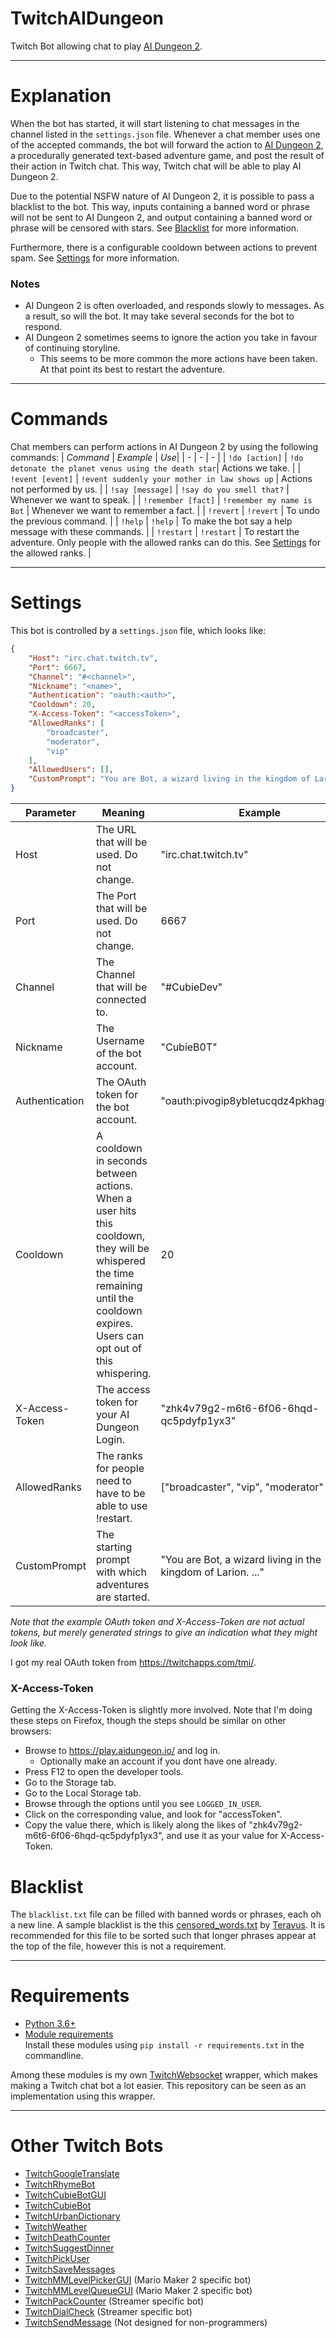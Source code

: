 # TwitchAIDungeon
 Twitch Bot allowing chat to play [AI Dungeon 2](https://play.aidungeon.io/).
 
--- 
# Explanation

When the bot has started, it will start listening to chat messages in the channel listed in the `settings.json` file. Whenever a chat member uses one of the accepted commands, the bot will forward the action to [AI Dungeon 2](https://play.aidungeon.io/), a procedurally generated text-based adventure game, and post the result of their action in Twitch chat. This way, Twitch chat will be able to play AI Dungeon 2.

Due to the potential NSFW nature of AI Dungeon 2, it is possible to pass a blacklist to the bot. This way, inputs containing a banned word or phrase will not be sent to AI Dungeon 2, and output containing a banned word or phrase will be censored with stars. See [Blacklist](#blacklist) for more information.

Furthermore, there is a configurable cooldown between actions to prevent spam. See [Settings](#settings) for more information.

### Notes
- AI Dungeon 2 is often overloaded, and responds slowly to messages. As a result, so will the bot. It may take several seconds for the bot to respond.<br>
- AI Dungeon 2 sometimes seems to ignore the action you take in favour of continuing storyline.
  - This seems to be more common the more actions have been taken. At that point its best to restart the adventure.

---
# Commands
Chat members can perform actions in AI Dungeon 2 by using the following commands:
| *Command* | *Example* | *Use*|
| - | - | - |
| `!do [action]` | `!do detonate the planet venus using the death star`| Actions we take. |
| `!event [event]` | `!event suddenly your mother in law shows up` | Actions not performed by us. |
| `!say [message]` | `!say do you smell that?` | Whenever we want to speak. |
| `!remember [fact]` | `!remember my name is Bot` | Whenever we want to remember a fact. |
| `!revert` | `!revert` | To undo the previous command. |
| `!help` | `!help` | To make the bot say a help message with these commands. |
| `!restart` | `!restart` | To restart the adventure. Only people with the allowed ranks can do this. See [Settings](#settings) for the allowed ranks. |

---

# Settings
This bot is controlled by a `settings.json` file, which looks like:
```json
{
    "Host": "irc.chat.twitch.tv",
    "Port": 6667,
    "Channel": "#<channel>",
    "Nickname": "<name>",
    "Authentication": "oauth:<auth>",
    "Cooldown": 20,
    "X-Access-Token": "<accessToken>",
    "AllowedRanks": [
        "broadcaster",
        "moderator",
        "vip"
    ],
    "AllowedUsers": [],
    "CustomPrompt": "You are Bot, a wizard living in the kingdom of Larion. You have a staff and a spellbook. You finish your long journey and finally arrive at the ruin you've been looking for. You look around and see that it's not much different than when you left it. A few more trees here and there, but nothing has changed."
}
```

| **Parameter**        | **Meaning** | **Example** |
| -------------------- | ----------- | ----------- |
| Host                 | The URL that will be used. Do not change.                         | "irc.chat.twitch.tv" |
| Port                 | The Port that will be used. Do not change.                        | 6667 |
| Channel              | The Channel that will be connected to.                            | "#CubieDev" |
| Nickname             | The Username of the bot account.                                  | "CubieB0T" |
| Authentication       | The OAuth token for the bot account.                              | "oauth:pivogip8ybletucqdz4pkhag6itbax" |
| Cooldown | A cooldown in seconds between actions. When a user hits this cooldown, they will be whispered the time remaining until the cooldown expires. Users can opt out of this whispering. | 20 |
| X-Access-Token | The access token for your AI Dungeon Login. | "zhk4v79g2-m6t6-6f06-6hqd-qc5pdyfp1yx3" |
| AllowedRanks | The ranks for people need to have to be able to use !restart. | ["broadcaster", "vip", "moderator" ] |
| CustomPrompt | The starting prompt with which adventures are started. | "You are Bot, a wizard living in the kingdom of Larion. ..." | 

*Note that the example OAuth token and X-Access-Token are not actual tokens, but merely generated strings to give an indication what they might look like.*

I got my real OAuth token from https://twitchapps.com/tmi/.

### X-Access-Token

Getting the X-Access-Token is slightly more involved. Note that I'm doing these steps on Firefox, though the steps should be similar on other browsers:
- Browse to https://play.aidungeon.io/ and log in.
  - Optionally make an account if you dont have one already.
- Press F12 to open the developer tools.
- Go to the Storage tab.
- Go to the Local Storage tab.
- Browse through the options until you see `LOGGED_IN_USER`.
- Click on the corresponding value, and look for "accessToken".
- Copy the value there, which is likely along the likes of "zhk4v79g2-m6t6-6f06-6hqd-qc5pdyfp1yx3", and use it as your value for X-Access-Token.

# Blacklist

The `blacklist.txt` file can be filled with banned words or phrases, each oh a new line. A sample blacklist is the this [censored_words.txt](https://github.com/AIDungeon/AIDungeon/pull/235/files) by [Teravus](https://github.com/Teravus). It is recommended for this file to be sorted such that longer phrases appear at the top of the file, however this is not a requirement.

---

# Requirements
* [Python 3.6+](https://www.python.org/downloads/)
* [Module requirements](requirements.txt)<br>
Install these modules using `pip install -r requirements.txt` in the commandline.

Among these modules is my own [TwitchWebsocket](https://github.com/CubieDev/TwitchWebsocket) wrapper, which makes making a Twitch chat bot a lot easier.
This repository can be seen as an implementation using this wrapper.

---

# Other Twitch Bots

* [TwitchGoogleTranslate](https://github.com/CubieDev/TwitchGoogleTranslate)
* [TwitchRhymeBot](https://github.com/CubieDev/TwitchRhymeBot)
* [TwitchCubieBotGUI](https://github.com/CubieDev/TwitchCubieBotGUI)
* [TwitchCubieBot](https://github.com/CubieDev/TwitchCubieBot)
* [TwitchUrbanDictionary](https://github.com/CubieDev/TwitchUrbanDictionary)
* [TwitchWeather](https://github.com/CubieDev/TwitchWeather)
* [TwitchDeathCounter](https://github.com/CubieDev/TwitchDeathCounter)
* [TwitchSuggestDinner](https://github.com/CubieDev/TwitchSuggestDinner)
* [TwitchPickUser](https://github.com/CubieDev/TwitchPickUser)
* [TwitchSaveMessages](https://github.com/CubieDev/TwitchSaveMessages)
* [TwitchMMLevelPickerGUI](https://github.com/CubieDev/TwitchMMLevelPickerGUI) (Mario Maker 2 specific bot)
* [TwitchMMLevelQueueGUI](https://github.com/CubieDev/TwitchMMLevelQueueGUI) (Mario Maker 2 specific bot)
* [TwitchPackCounter](https://github.com/CubieDev/TwitchPackCounter) (Streamer specific bot)
* [TwitchDialCheck](https://github.com/CubieDev/TwitchDialCheck) (Streamer specific bot)
* [TwitchSendMessage](https://github.com/CubieDev/TwitchSendMessage) (Not designed for non-programmers)
